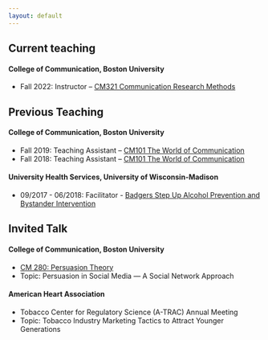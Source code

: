 ```yaml
---
layout: default
---
```


## Current teaching
#### College of Communication, Boston University
 - Fall 2022: Instructor – [CM321 Communication Research Methods](https://www.bu.edu/academics/com/courses/com-cm-321/)

## Previous Teaching
#### College of Communication, Boston University
 - Fall 2019: Teaching Assistant – [CM101 The World of Communication](https://www.bu.edu/academics/com/courses/com-co-101/)
 - Fall 2018: Teaching Assistant – [CM101 The World of Communication](https://www.bu.edu/academics/com/courses/com-co-101/)

#### University Health Services, University of Wisconsin-Madison
 - 09/2017 - 06/2018: Facilitator - [Badgers Step Up Alcohol Prevention and Bystander Intervention](https://guide.cfli.wisc.edu/documents/badgers-step-up/)

## Invited Talk
#### College of Communication, Boston University
- [CM 280: Persuasion Theory](https://www.bu.edu/academics/com/courses/com-cm-280/)
- Topic: Persuasion in Social Media — A Social Network Approach

#### American Heart Association
-  Tobacco Center for Regulatory Science (A-TRAC) Annual Meeting 
-  Topic: Tobacco Industry Marketing Tactics to Attract Younger Generations
